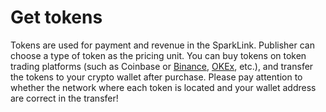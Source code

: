 # Get tokens

Tokens are used for payment and revenue in the SparkLink. Publisher can choose a type of token as the pricing unit. You can buy tokens on token trading platforms (such as Coinbase or [Binance](https://www.binance.com/en), [OKEx](https://www.okex.com), etc.), and transfer the tokens to your crypto wallet after purchase. Please pay attention to whether the network where each token is located and your wallet address are correct in the transfer!
